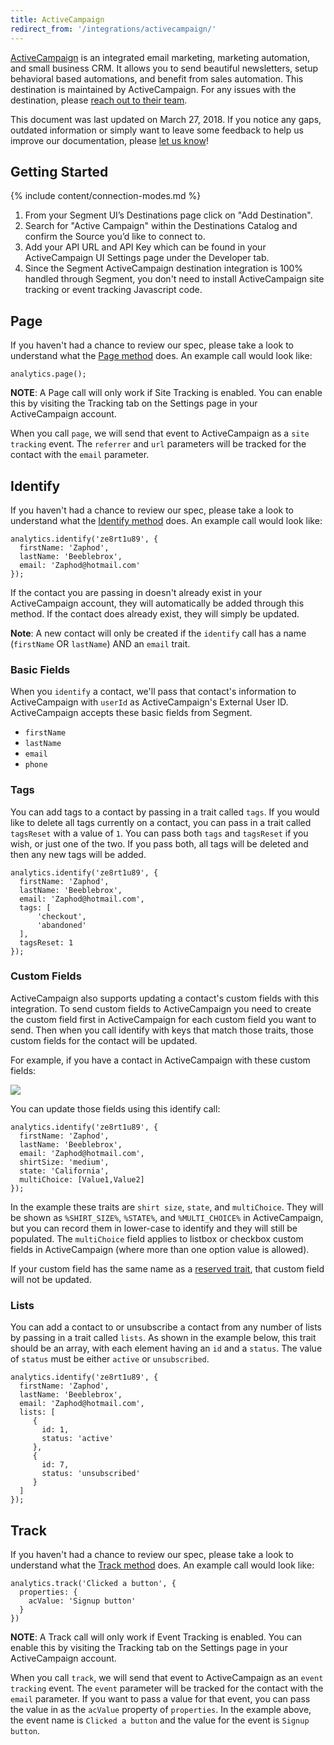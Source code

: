 ```yaml
---
title: ActiveCampaign
redirect_from: '/integrations/activecampaign/'
---
```


[ActiveCampaign](https://www.activecampaign.com) is an integrated email marketing, marketing automation, and small business CRM. It allows you to send beautiful newsletters, setup behavioral based automations, and benefit from sales automation. This destination is maintained by ActiveCampaign. For any issues with the destination, please [reach out to their team](https://www.activecampaign.com/contact/).

This document was last updated on March 27, 2018. If you notice any gaps, outdated information or simply want to leave some feedback to help us improve our documentation, please [let us know](https://segment.com/help/contact)!



## Getting Started

{% include content/connection-modes.md %}

1.  From your Segment UI’s Destinations page click on "Add Destination".
2.  Search for "Active Campaign" within the Destinations Catalog and confirm the Source you’d like to connect to.
3.  Add your API URL and API Key which can be found in your ActiveCampaign UI Settings page under the Developer tab.
4.  Since the Segment ActiveCampaign destination integration is 100% handled through Segment, you don't need to install ActiveCampaign site tracking or event tracking Javascript code.


## Page

If you haven't had a chance to review our spec, please take a look to understand what the [Page method](https://segment.com/docs/spec/page/) does. An example call would look like:

```
analytics.page();
```

**NOTE**: A Page call will only work if Site Tracking is enabled. You can enable this by visiting the Tracking tab on the Settings page in your ActiveCampaign account.

When you call `page`, we will send that event to ActiveCampaign as a `site tracking` event. The `referrer` and `url` parameters will be tracked for the contact with the `email` parameter.


## Identify

If you haven't had a chance to review our spec, please take a look to understand what the [Identify method](https://segment.com/docs/spec/identify/) does. An example call would look like:

```
analytics.identify('ze8rt1u89', {
  firstName: 'Zaphod',
  lastName: 'Beeblebrox',
  email: 'Zaphod@hotmail.com'
});
```

If the contact you are passing in doesn't already exist in your ActiveCampaign account, they will automatically be added through this method. If the contact does already exist, they will simply be updated.

**Note**: A new contact will only be created if the `identify` call has a name (`firstName` OR `lastName`) AND an `email` trait.

### Basic Fields

When you `identify` a contact, we'll pass that contact's information to ActiveCampaign with `userId` as ActiveCampaign's External User ID. ActiveCampaign accepts these basic fields from Segment.

- `firstName`
- `lastName`
- `email`
- `phone`

### Tags

You can add tags to a contact by passing in a trait called `tags`. If you would like to delete all tags currently on a contact, you can pass in a trait called `tagsReset` with a value of `1`. You can pass both `tags` and `tagsReset` if you wish, or just one of the two. If you pass both, all tags will be deleted and then any new tags will be added.

```
analytics.identify('ze8rt1u89', {
  firstName: 'Zaphod',
  lastName: 'Beeblebrox',
  email: 'Zaphod@hotmail.com',
  tags: [
      'checkout',
      'abandoned'
  ],
  tagsReset: 1
});
```

### Custom Fields

ActiveCampaign also supports updating a contact's custom fields with this integration. To send custom fields to ActiveCampaign you need to create the custom field first in ActiveCampaign for each custom field you want to send. Then when you call identify with keys that match those traits, those custom fields for the contact will be updated.

For example, if you have a contact in ActiveCampaign with these custom fields:

![](https://d226aj4ao1t61q.cloudfront.net/jda1490xo_screenshot2015-12-07at3.58.27pm.png)

You can update those fields using this identify call:

```
analytics.identify('ze8rt1u89', {
  firstName: 'Zaphod',
  lastName: 'Beeblebrox',
  email: 'Zaphod@hotmail.com',
  shirtSize: 'medium',
  state: 'California',
  multiChoice: [Value1,Value2]
});
```
In the example these traits are `shirt size`, `state`, and `multiChoice`. They will be shown as `%SHIRT_SIZE%`, `%STATE%`, and `%MULTI_CHOICE%` in ActiveCampaign, but you can record them in lower-case to identify and they will still be populated. The `multiChoice` field applies to listbox or checkbox custom fields in ActiveCampaign (where more than one option value is allowed).

If your custom field has the same name as a [reserved trait](/docs/spec/identify/#traits), that custom field will not be updated.

### Lists

You can add a contact to or unsubscribe a contact from any number of lists by passing in a trait called `lists`. As shown in the example below, this trait should be an array, with each element having an `id` and a `status`. The value of `status` must be either `active` or `unsubscribed`.
```
analytics.identify('ze8rt1u89', {
  firstName: 'Zaphod',
  lastName: 'Beeblebrox',
  email: 'Zaphod@hotmail.com',
  lists: [
     {
       id: 1,
       status: 'active'
     },
     {
       id: 7,
       status: 'unsubscribed'
     }
  ]
});
```
## Track

If you haven't had a chance to review our spec, please take a look to understand what the [Track method](https://segment.com/docs/spec/track/) does. An example call would look like:

```
analytics.track('Clicked a button', {
  properties: {
    acValue: 'Signup button'
  }
})
```

**NOTE**: A Track call will only work if Event Tracking is enabled. You can enable this by visiting the Tracking tab on the Settings page in your ActiveCampaign account.

When you call `track`, we will send that event to ActiveCampaign as an `event tracking` event. The `event` parameter will be tracked for the contact with the `email` parameter. If you want to pass a value for that event, you can pass the value in as the `acValue` property of `properties`. In the example above, the event name is `Clicked a button` and the value for the event is `Signup button`.

